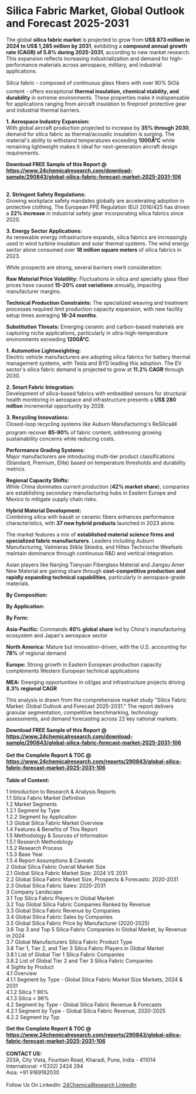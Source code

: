 <h1>Silica Fabric Market, Global Outlook and Forecast 2025-2031</h1><p>The global <strong>silica fabric market</strong> is projected to grow from <strong>US$ 873 million in 2024 to US$ 1,285 million by 2031</strong>, exhibiting a <strong>compound annual growth rate (CAGR) of 5.8% during 2025-2031</strong>, according to new market research. This expansion reflects increasing industrialization and demand for high-performance materials across aerospace, military, and industrial applications.</p><p>Silica fabric - composed of continuous glass fibers with over 90% SiOâ content - offers exceptional <strong>thermal insulation, chemical stability, and durability</strong> in extreme environments. These properties make it indispensable for applications ranging from aircraft insulation to fireproof protective gear and industrial thermal barriers.</p><p><strong>1. Aerospace Industry Expansion:</strong><br>
With global aircraft production projected to increase by <strong>35% through 2030</strong>, demand for silica fabric as thermal/acoustic insulation is surging. The material's ability to withstand temperatures exceeding <strong>1000Â°C</strong> while remaining lightweight makes it ideal for next-generation aircraft design requirements.</p><div><b>Download FREE Sample of this Report @ 
            <a href="https://www.24chemicalresearch.com/download-sample/290843/global-silica-fabric-forecast-market-2025-2031-106">
            https://www.24chemicalresearch.com/download-sample/290843/global-silica-fabric-forecast-market-2025-2031-106</a></b></div><br><p><strong>2. Stringent Safety Regulations:</strong><br>
Growing workplace safety mandates globally are accelerating adoption in protective clothing. The European PPE Regulation (EU) 2016/425 has driven a <strong>22% increase</strong> in industrial safety gear incorporating silica fabrics since 2020.</p><p><strong>3. Energy Sector Applications:</strong><br>
As renewable energy infrastructure expands, silica fabrics are increasingly used in wind turbine insulation and solar thermal systems. The wind energy sector alone consumed over <strong>18 million square meters</strong> of silica fabrics in 2023.</p><p>While prospects are strong, several barriers merit consideration:</p><p><strong>Raw Material Price Volatility:</strong> Fluctuations in silica and specialty glass fiber prices have caused <strong>15-20% cost variations</strong> annually, impacting manufacturer margins.</p><p><strong>Technical Production Constraints:</strong> The specialized weaving and treatment processes required limit production capacity expansion, with new facility setup times averaging <strong>18-24 months</strong>.</p><p><strong>Substitution Threats:</strong> Emerging ceramic and carbon-based materials are capturing niche applications, particularly in ultra-high-temperature environments exceeding <strong>1200Â°C</strong>.</p><p><strong>1. Automotive Lightweighting:</strong><br>
Electric vehicle manufacturers are adopting silica fabrics for battery thermal management systems, with Tesla and BYD leading this adoption. The EV sector's silica fabric demand is projected to grow at <strong>11.2% CAGR</strong> through 2030.</p><p><strong>2. Smart Fabric Integration:</strong><br>
Development of silica-based fabrics with embedded sensors for structural health monitoring in aerospace and infrastructure presents a <strong>US$ 280 million</strong> incremental opportunity by 2028.</p><p><strong>3. Recycling Innovations:</strong><br>
Closed-loop recycling systems like Auburn Manufacturing's ReSilicaâ¢ program recover <strong>85-90%</strong> of fabric content, addressing growing sustainability concerns while reducing costs.</p><p><strong>Performance Grading Systems:</strong><br>
	Major manufacturers are introducing multi-tier product classifications (Standard, Premium, Elite) based on temperature thresholds and durability metrics.</p><p><strong>Regional Capacity Shifts:</strong><br>
	While China dominates current production (<strong>42% market share</strong>), companies are establishing secondary manufacturing hubs in Eastern Europe and Mexico to mitigate supply chain risks.</p><p><strong>Hybrid Material Development:</strong><br>
	Combining silica with basalt or ceramic fibers enhances performance characteristics, with <strong>37 new hybrid products</strong> launched in 2023 alone.</p><p>The market features a mix of <strong>established material science firms and specialized fabric manufacturers</strong>. Leaders including Auburn Manufacturing, Valmieras Stikla Skiedra, and Hiltex Technische Weefsels maintain dominance through continuous R&amp;D and vertical integration.</p><p>Asian players like Nanjing Tianyuan Fiberglass Material and Jiangsu Amer New Material are gaining share through <strong>cost-competitive production and rapidly expanding technical capabilities</strong>, particularly in aerospace-grade materials.</p><p><strong>By Composition:</strong></p><p><strong>By Application:</strong></p><p><strong>By Form:</strong></p><p><strong>Asia-Pacific:</strong> Commands <strong>40% global share</strong> led by China's manufacturing ecosystem and Japan's aerospace sector</p><p><strong>North America:</strong> Mature but innovation-driven, with the U.S. accounting for <strong>78%</strong> of regional demand</p><p><strong>Europe:</strong> Strong growth in Eastern European production capacity complements Western European technical applications</p><p><strong>MEA:</strong> Emerging opportunities in oil/gas and infrastructure projects driving <strong>8.3% regional CAGR</strong></p><p>This analysis is drawn from the comprehensive market study "Silica Fabric Market: Global Outlook and Forecast 2025-2031." The report delivers granular segmentation, competitive benchmarking, technology assessments, and demand forecasting across 22 key national markets.</p><div><b>Download FREE Sample of this Report @ 
            <a href="https://www.24chemicalresearch.com/download-sample/290843/global-silica-fabric-forecast-market-2025-2031-106">
            https://www.24chemicalresearch.com/download-sample/290843/global-silica-fabric-forecast-market-2025-2031-106</a></b></div><br><div><b>Get the Complete Report & TOC @ 
            <a href="https://www.24chemicalresearch.com/reports/290843/global-silica-fabric-forecast-market-2025-2031-106">
            https://www.24chemicalresearch.com/reports/290843/global-silica-fabric-forecast-market-2025-2031-106</a></b></div><br>
            <b>Table of Content:</b><p>1 Introduction to Research & Analysis Reports<br />
 1.1 Silica Fabric Market Definition<br />
 1.2 Market Segments<br />
 1.2.1 Segment by Type<br />
 1.2.2 Segment by Application<br />
 1.3 Global Silica Fabric Market Overview<br />
 1.4 Features & Benefits of This Report<br />
 1.5 Methodology & Sources of Information<br />
 1.5.1 Research Methodology<br />
 1.5.2 Research Process<br />
 1.5.3 Base Year<br />
 1.5.4 Report Assumptions & Caveats<br />
2 Global Silica Fabric Overall Market Size<br />
 2.1 Global Silica Fabric Market Size: 2024 VS 2031<br />
 2.2 Global Silica Fabric Market Size, Prospects & Forecasts: 2020-2031<br />
 2.3 Global Silica Fabric Sales: 2020-2031<br />
3 Company Landscape<br />
 3.1 Top Silica Fabric Players in Global Market<br />
 3.2 Top Global Silica Fabric Companies Ranked by Revenue<br />
 3.3 Global Silica Fabric Revenue by Companies<br />
 3.4 Global Silica Fabric Sales by Companies<br />
 3.5 Global Silica Fabric Price by Manufacturer (2020-2025)<br />
 3.6 Top 3 and Top 5 Silica Fabric Companies in Global Market, by Revenue in 2024<br />
 3.7 Global Manufacturers Silica Fabric Product Type<br />
 3.8 Tier 1, Tier 2, and Tier 3 Silica Fabric Players in Global Market<br />
 3.8.1 List of Global Tier 1 Silica Fabric Companies<br />
 3.8.2 List of Global Tier 2 and Tier 3 Silica Fabric Companies<br />
4 Sights by Product<br />
 4.1 Overview<br />
 4.1.1 Segment by Type - Global Silica Fabric Market Size Markets, 2024 & 2031<br />
 4.1.2 Silica ? 96%<br />
 4.1.3 Silica < 96%<br />
 4.2 Segment by Type - Global Silica Fabric Revenue & Forecasts<br />
 4.2.1 Segment by Type - Global Silica Fabric Revenue, 2020-2025<br />
 4.2.2 Segment by Typ</p><div><b>Get the Complete Report & TOC @ 
            <a href="https://www.24chemicalresearch.com/reports/290843/global-silica-fabric-forecast-market-2025-2031-106">
            https://www.24chemicalresearch.com/reports/290843/global-silica-fabric-forecast-market-2025-2031-106</a></b></div><br><b>CONTACT US:</b><br>
            203A, City Vista, Fountain Road, Kharadi, Pune, India - 411014<br>
            International: +1(332) 2424 294<br>
            Asia: +91 9169162030 <br><br>
            Follow Us On LinkedIn: <a href="https://www.linkedin.com/company/24chemicalresearch/">24ChemicalResearch LinkedIn</a>